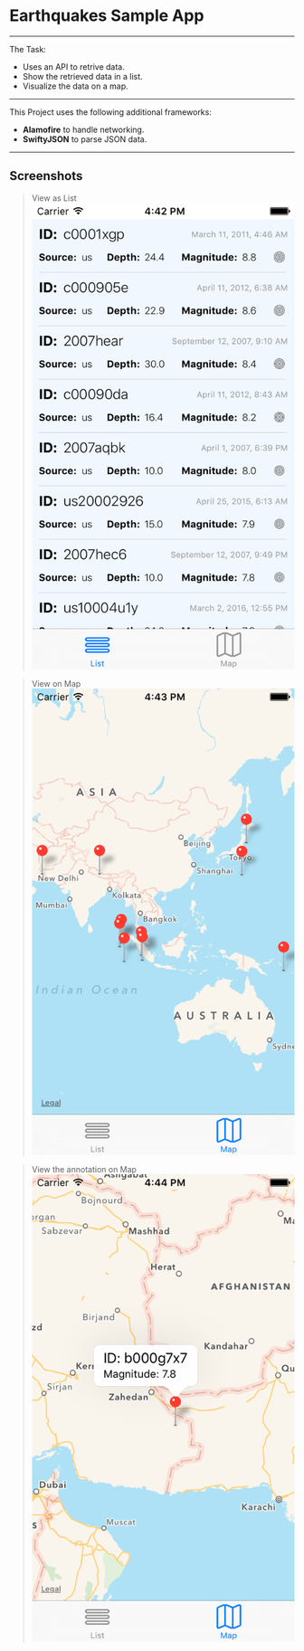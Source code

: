 # Earthquakes Sample App

---

The Task:
* Uses an API to retrive data.
* Show the retrieved data in a list.
* Visualize the data on a map.

---

This Project uses the following additional frameworks:
* **Alamofire** to handle networking.
* **SwiftyJSON** to parse JSON data.

---

## Screenshots

> View as List
![List View](https://raw.githubusercontent.com/sherlockmac/Earthquakes-Sample-App/master/Simulator%20Screen%20Shot%20May%2010%2C%202016%2C%204.42.54%20PM.png "View as List")

> View on Map
![Map View](https://raw.githubusercontent.com/sherlockmac/Earthquakes-Sample-App/master/Simulator%20Screen%20Shot%20May%2010%2C%202016%2C%204.43.22%20PM.png "View on Map")

> View the annotation on Map
![Map View Detail](https://raw.githubusercontent.com/sherlockmac/Earthquakes-Sample-App/master/Simulator%20Screen%20Shot%20May%2010%2C%202016%2C%204.44.07%20PM.png "View the annotation on Map")
